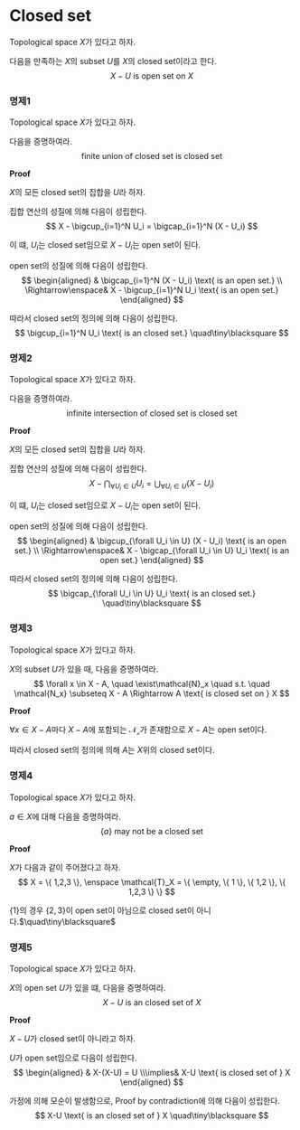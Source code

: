 # Closed set
Topological space $X$가 있다고 하자.

다음을 만족하는 $X$의 subset $U$를 $X$의 closed set이라고 한다.
$$ X-U \text{ is open set on } X $$

### 명제1
Topological space $X$가 있다고 하자.

다음을 증명하여라.
$$ \text{finite union of closed set is closed set} $$

**Proof**

$X$의 모든 closed set의 집합을 $U$라 하자.

집합 연산의 성질에 의해 다음이 성립한다.
$$ X - \bigcup_{i=1}^N U_i = \bigcap_{i=1}^N (X - U_i) $$

이 떄, $U_i$는 closed set임으로 $X - U_i$는 open set이 된다.

open set의 성질에 의해 다음이 성립한다.
$$ \begin{aligned} & \bigcap_{i=1}^N (X - U_i) \text{ is an open set.} \\ \Rightarrow\enspace& X - \bigcup_{i=1}^N U_i \text{ is an open set.} \end{aligned}  $$

따라서 closed set의 정의에 의해 다음이 성립한다.
$$ \bigcup_{i=1}^N U_i \text{ is an closed set.} \quad\tiny\blacksquare $$

### 명제2
Topological space $X$가 있다고 하자.

다음을 증명하여라.
$$ \text{infinite intersection of closed set is closed set} $$

**Proof**

$X$의 모든 closed set의 집합을 $U$라 하자.

집합 연산의 성질에 의해 다음이 성립한다.
$$ X - \bigcap_{\forall U_i \in U} U_i = \bigcup_{\forall U_i \in U} (X - U_i) $$

이 떄, $U_i$는 closed set임으로 $X - U_i$는 open set이 된다.

open set의 성질에 의해 다음이 성립한다.
$$ \begin{aligned} & \bigcup_{\forall U_i \in U} (X - U_i) \text{ is an open set.} \\ \Rightarrow\enspace& X - \bigcap_{\forall U_i \in U} U_i \text{ is an open set.} \end{aligned}  $$

따라서 closed set의 정의에 의해 다음이 성립한다.
$$ \bigcap_{\forall U_i \in U} U_i \text{ is an closed set.} \quad\tiny\blacksquare $$


### 명제3
Topological space $X$가 있다고 하자.

$X$의 subset $U$가 있을 때, 다음을 증명하여라.
$$ \forall x \in X - A, \quad \exist\mathcal{N}_x \quad s.t. \quad \mathcal{N_x} \subseteq X - A \Rightarrow A \text{ is closed set on } X $$

**Proof**

$\forall x \in X - A$마다 $X-A$에 포함되는 $\mathcal{N_x}$가 존재함으로 $X - A$는 open set이다.

따라서 closed set의 정의에 의해 $A$는 $X$위의 closed set이다.

### 명제4
Topological space $X$가 있다고 하자.

$a \in X$에 대해 다음을 증명하여라.
$$ \{a\} \text{ may not be a closed set} $$

**Proof**

$X$가 다음과 같이 주어졌다고 하자.
$$ X = \{ 1,2,3 \}, \enspace \mathcal{T}_X = \{ \empty, \{ 1 \}, \{ 1,2 \}, \{ 1,2,3 \} \} $$

$\{1\}$의 경우 $\{2,3\}$이 open set이 아님으로 closed set이 아니다.$\quad\tiny\blacksquare$

### 명제5
Topological space $X$가 있다고 하자.

$X$의 open set $U$가 있을 떄, 다음을 증명하여라.
$$ X-U \text{ is an closed set of } X $$

**Proof**

$X-U$가 closed set이 아니라고 하자.

$U$가 open set임으로 다음이 성립한다.
$$ \begin{aligned} & X-(X-U) = U \\\implies& X-U \text{ is closed set of } X \end{aligned} $$

가정에 의해 모순이 발생함으로, Proof by contradiction에 의해 다음이 성립한다.
$$ X-U \text{ is an closed set of } X \quad\tiny\blacksquare $$
